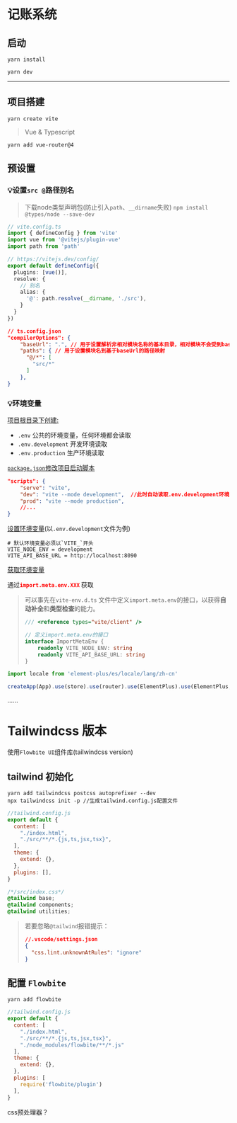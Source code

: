 # 记账系统



## 启动

`yarn install`

`yarn dev`

-----





## 项目搭建

`yarn create vite`

> Vue & Typescript

`yarn add vue-router@4`



## 预设置

### 💡设置`src @`路径别名

> 下载node类型声明包(防止引入`path`、`__dirname`失败) `npm install @types/node --save-dev`  

```ts
// vite.config.ts
import { defineConfig } from 'vite'
import vue from '@vitejs/plugin-vue'
import path from 'path'

// https://vitejs.dev/config/
export default defineConfig({
  plugins: [vue()],
  resolve: {
    // 别名
    alias: {
      '@': path.resolve(__dirname, './src'),
    }
  }
})

```

```json
// ts.config.json
"compilerOptions": {
    "baseUrl": ".", // 用于设置解析非相对模块名称的基本目录，相对模块不会受到baseUrl的影响
    "paths": { // 用于设置模块名到基于baseUrl的路径映射
      "@/*": [
        "src/*"
      ]
    },
}
```

### 💡环境变量

<u>项目根目录下创建:</u>

* `.env` 公共的环境变量，任何环境都会读取
* `.env.development` 开发环境读取
* `.env.production` 生产环境读取

<u>`package.json`修改项目启动脚本</u>

```json
"scripts": {
    "serve": "vite",
    "dev": "vite --mode development",  //此时自动读取.env.development环境变量
    "prod": "vite --mode production",
  	//...
}
```

<u>设置环境变量</u>(以`.env.development`文件为例)

```env
# 默认环境变量必须以`VITE_`开头
VITE_NODE_ENV = development
VITE_API_BASE_URL = http://localhost:8090
```

<u>获取环境变量</u>

通过<strong style="color:red;">`import.meta.env.XXX` </strong>获取

> 可以事先在`vite-env.d.ts` 文件中定义`import.meta.env`的接口，以获得**自动补全**和**类型检查**的能力。
>
> ```ts
> /// <reference types="vite/client" />
> 
> // 定义import.meta.env的接口
> interface ImportMetaEnv {
>     readonly VITE_NODE_ENV: string
>     readonly VITE_API_BASE_URL: string
> }
> ```


```js
import locale from 'element-plus/es/locale/lang/zh-cn'

createApp(App).use(store).use(router).use(ElementPlus).use(ElementPlus, {locale}).mount('#app')
```
......



# Tailwindcss 版本

使用`Flowbite UI`组件库(tailwindcss version)

## tailwind 初始化

```
yarn add tailwindcss postcss autoprefixer --dev
npx tailwindcss init -p //生成tailwind.config.js配置文件
```

```js
//tailwind.config.js
export default {
  content: [
    "./index.html",
    "./src/**/*.{js,ts,jsx,tsx}",
  ],
  theme: {
    extend: {},
  },
  plugins: [],
}
```

```css
/*/src/index.css*/
@tailwind base;
@tailwind components;
@tailwind utilities;
```

> 若要忽略`@tailwind`报错提示：
>
> ```json
> //.vscode/settings.json
> {
>   "css.lint.unknownAtRules": "ignore"
> }
> ```



## 配置 `Flowbite`

```
yarn add flowbite
```

```js
//tailwind.config.js
export default {
  content: [
    "./index.html",
    "./src/**/*.{js,ts,jsx,tsx}",
    "./node_modules/flowbite/**/*.js"
  ],
  theme: {
    extend: {},
  },
  plugins: [
    require('flowbite/plugin')
  ],
}
```



css预处理器？
